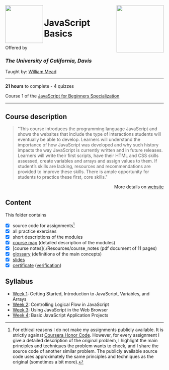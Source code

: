 <a href="https://www.coursera.org/learn/javascript-basics">
  <img src="/img/course_logo" width="150" align="right">
</a>

<img src="uni_logo" width="120" height="120" align="left">

# JavaScript Basics

Offered by 
### *The University of California, Davis*

Taught by: [William Mead](https://www.coursera.org/instructor/wmmead)   

---

**21 hours** to complete - 4 quizzes

Course 1 of the [JavaScript for Beginners Specialization](../) 

---

## Course description

>"This course introduces the programming language JavaScript and shows the websites that include the type of interactions students will eventually be able to develop.  Learners will understand the importance of how JavaScript was developed and why such history impacts the way JavaScript is currently written and in future releases.  
Learners will write their first scripts, have their HTML and CSS skills assessed, create variables and arrays and assign values to them.  If student’s skills are lacking, resources and recommendations are provided to improve these skills. There is ample opportunity for students to practice these first, core skills."

<p align="right">More details on <a href="https://www.coursera.org/learn/javascript-basics">website</a></p>

## Content
This folder contains 
- [x] source code for assignments[^1]
- [x] all practice exercises
- [x] short descriptions of the modules 
- [x] [course map](./Resources/course_map) (detailed description of the modules)
- [x] [course notes](./Resources/course_notes (pdf document of 11 pages)
- [x] [glossary](./Resources/glossary) (definitions of the main concepts)
- [x] [slides](./Slides) 
- [x] [certificate](./Certificate/certificate.pdf) ([verification](certificate_link))

## Syllabus
- [Week 1](./Week%201): Getting Started, Introduction to JavaScript, Variables, and Arrays
- [Week 2](./Week%202): Controlling Logical Flow in JavaScript
- [Week 3](./Week%203): Using JavaScript in the Web Browser
- [Week 4](./Week%204): Basic JavaScript Application Projects

[^1]: For ethical reasons I do not make my assignments publicly available. It is strictly against [Coursera Honor Code](https://www.coursera.support/s/article/209818863-Coursera-Honor-Code?language=en_US). However, for every assignment I give a detailed description of the original problem, I highlight the main principles and techniques the problem wants to check, and I share the source code of another similar problem. The publicly available source code uses approximately the same principles and techniques as the original (sometimes a bit more). 
